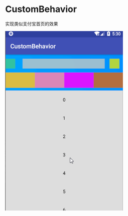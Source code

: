 # CustomBehavior
实现类似支付宝首页的效果

![img](https://github.com/yangqi1024/yangqi1024.github.io/blob/master/assets/gif/behavior.gif?raw=true)